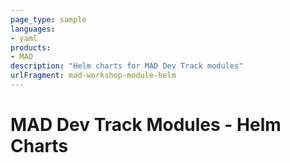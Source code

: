 ```yaml
---
page_type: sample
languages:
- yaml
products:
- MAD
description: "Helm charts for MAD Dev Track modules"
urlFragment: mad-workshop-module-helm
---
```


# MAD Dev Track Modules - Helm Charts